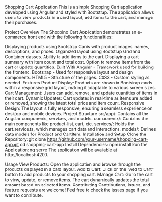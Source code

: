 
Shopping Cart Application
This is a simple Shopping Cart application developed using Angular and styled with Bootstrap. The application allows users to view products in a card layout, add items to the cart, and manage their purchases.

Project Overview
The Shopping Cart Application demonstrates an e-commerce front end with the following functionalities:

Displaying products using Bootstrap Cards with product images, names, descriptions, and prices.
Organized layout using Bootstrap Grid and Container classes.
Ability to add items to the cart.
Displaying a cart summary with item count and total cost.
Option to remove items from the cart or update quantities.
Built With
Angular - Framework used for building the frontend.
Bootstrap - Used for responsive layout and design components.
HTML5 - Structure of the pages.
CSS3 - Custom styling as needed.
Features
Product Display: Products are shown in Bootstrap cards within a responsive grid layout, making it adaptable to various screen sizes.
Cart Management: Users can add, remove, and update quantities of items in their cart.
Dynamic Updates: Cart updates in real-time as items are added or removed, showing the latest total price and item count.
Responsive Design: The layout is fully responsive, ensuring a seamless experience on desktop and mobile devices.
Project Structure
src/app/: Contains all the Angular components, services, and models.
components/: Contains the main components like product-list, cart, etc.
services/: Holds the cart.service.ts, which manages cart data and interactions.
models/: Defines data models for Product and CartItem.
Installation and Setup
Clone the Repository:
git clone https://github.com/your-username/shopping-cart-app.git
cd shopping-cart-app
Install Dependencies:
npm install
Run the Application:
ng serve
The application will be available at http://localhost:4200.

Usage
View Products: Open the application and browse through the products displayed in a card layout.
Add to Cart: Click on the "Add to Cart" button to add products to your shopping cart.
Manage Cart: Go to the cart to view, update, or remove items. The cart dynamically updates the total amount based on selected items.
Contributing
Contributions, issues, and feature requests are welcome! Feel free to check the issues page if you want to contribute.
